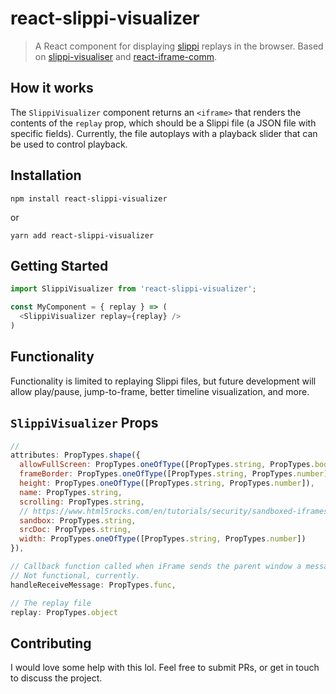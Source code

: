 # react-slippi-visualizer

> A React component for displaying [slippi](https://github.com/project-slippi/project-slippi) replays in the browser. Based on [slippi-visualiser](https://github.com/schmooblidon/slippi-visualiser) and [react-iframe-comm](https://github.com/pbojinov/react-iframe-comm).

## How it works

The `SlippiVisualizer` component returns an `<iframe>` that renders the contents of the `replay` prop, which should be a Slippi file (a JSON file with specific fields). Currently, the file autoplays with a playback slider that can be used to control playback.

## Installation

```
npm install react-slippi-visualizer
```

or

```
yarn add react-slippi-visualizer
```

## Getting Started

```js
import SlippiVisualizer from 'react-slippi-visualizer';

const MyComponent = { replay } => (
  <SlippiVisualizer replay={replay} />
)
```

## Functionality

Functionality is limited to replaying Slippi files, but future development will allow play/pause, jump-to-frame, better timeline visualization, and more.

## `SlippiVisualizer` Props

```js
//
attributes: PropTypes.shape({
  allowFullScreen: PropTypes.oneOfType([PropTypes.string, PropTypes.bool]),
  frameBorder: PropTypes.oneOfType([PropTypes.string, PropTypes.number]),
  height: PropTypes.oneOfType([PropTypes.string, PropTypes.number]),
  name: PropTypes.string,
  scrolling: PropTypes.string,
  // https://www.html5rocks.com/en/tutorials/security/sandboxed-iframes/
  sandbox: PropTypes.string,
  srcDoc: PropTypes.string,
  width: PropTypes.oneOfType([PropTypes.string, PropTypes.number])
}),

// Callback function called when iFrame sends the parent window a message.
// Not functional, currently.
handleReceiveMessage: PropTypes.func,

// The replay file
replay: PropTypes.object
```

## Contributing

I would love some help with this lol. Feel free to submit PRs, or get in touch to discuss the project.
